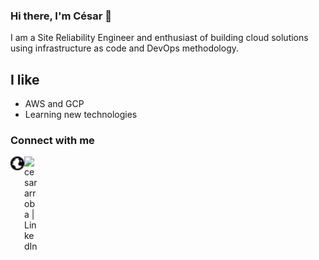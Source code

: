 ### Hi there, I'm César 👋

I am a Site Reliability Engineer and enthusiast of building cloud solutions using infrastructure as code and DevOps methodology.

## I like

- AWS and GCP
- Learning new technologies

### Connect with me

[<img align="left" alt="cesararroba.com" width="22" src="https://raw.githubusercontent.com/iconic/open-iconic/master/svg/globe.svg" />][website]
[<img align="left" alt="cesararroba | LinkedIn" width="22" src="https://cdn.jsdelivr.net/npm/simple-icons@v3/icons/linkedin.svg" />][linkedin]

[website]: https://www.cesararroba.com
[linkedin]: https://linkedin.com/in/cesar-arroba-vico
